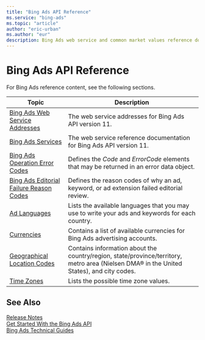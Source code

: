 ```yaml
---
title: "Bing Ads API Reference"
ms.service: "bing-ads"
ms.topic: "article"
author: "eric-urban"
ms.author: "eur"
description: Bing Ads web service and common market values reference documentation.
---
```

# Bing Ads API Reference
For Bing Ads reference content, see the following sections.

|Topic|Description|
|---------|---------------|
|[Bing Ads Web Service Addresses](bingads/guides/web-service-addresses.md)|The web service addresses for Bing Ads API version 11.|
|[Bing Ads Services](bingads/guides/services.md)|The web service reference documentation for Bing Ads API version 11.|
|[Bing Ads Operation Error Codes](bingads/guides/operation-error-codes.md)|Defines the *Code* and *ErrorCode* elements that may be returned in an error data object.|
|[Bing Ads Editorial Failure Reason Codes](bingads/guides/editorial-failure-reason-codes.md)|Defines the reason codes of why an ad, keyword, or ad extension failed editorial review.|
|[Ad Languages](bingads/guides/ad-languages.md)|Lists the available languages that you may use to write your ads and keywords for each country.|
|[Currencies](bingads/guides/currencies.md)|Contains a list of available currencies for Bing Ads advertising accounts.|
|[Geographical Location Codes](bingads/guides/geographical-location-codes.md)|Contains information about the country/region, state/province/territory, metro area (Nielsen DMA® in the United States), and city codes.|
|[Time Zones](bingads/guides/time-zones.md)|Lists the possible time zone values.|

## <a name="see-also"></a>See Also
[Release Notes](bingads/guides/release-notes.md)  
[Get Started With the Bing Ads API](bingads/guides/get-started.md)  
[Bing Ads Technical Guides](bingads/guides/technical-guides.md)  


